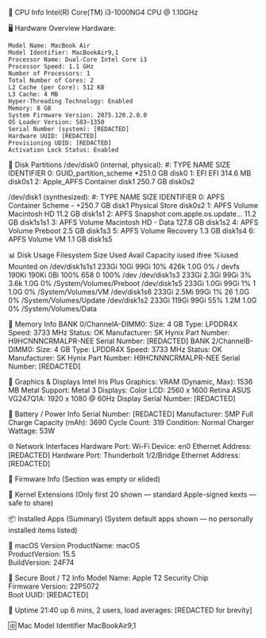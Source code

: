 🧠 CPU Info Intel(R) Core(TM) i3-1000NG4 CPU @ 1.10GHz

🖥️ Hardware Overview Hardware:

    Model Name: MacBook Air
    Model Identifier: MacBookAir9,1
    Processor Name: Dual-Core Intel Core i3
    Processor Speed: 1.1 GHz
    Number of Processors: 1
    Total Number of Cores: 2
    L2 Cache (per Core): 512 KB
    L3 Cache: 4 MB
    Hyper-Threading Technology: Enabled
    Memory: 8 GB
    System Firmware Version: 2075.120.2.0.0
    OS Loader Version: 583~1350
    Serial Number (system): [REDACTED]
    Hardware UUID: [REDACTED]
    Provisioning UDID: [REDACTED]
    Activation Lock Status: Enabled

💾 Disk Partitions /dev/disk0 (internal, physical): #: TYPE NAME SIZE IDENTIFIER
0: GUID_partition_scheme \*251.0 GB disk0 1: EFI EFI 314.6 MB disk0s1 2:
Apple_APFS Container disk1 250.7 GB disk0s2

/dev/disk1 (synthesized): #: TYPE NAME SIZE IDENTIFIER 0: APFS Container
Scheme - +250.7 GB disk1 Physical Store disk0s2 1: APFS Volume Macintosh HD 11.2
GB disk1s1 2: APFS Snapshot com.apple.os.update… 11.2 GB disk1s1s1 3: APFS
Volume Macintosh HD - Data 127.8 GB disk1s2 4: APFS Volume Preboot 2.5 GB
disk1s3 5: APFS Volume Recovery 1.3 GB disk1s4 6: APFS Volume VM 1.1 GB disk1s5

📊 Disk Usage Filesystem Size Used Avail Capacity iused ifree %iused Mounted on
/dev/disk1s1s1 233Gi 10Gi 99Gi 10% 426k 1.0G 0% / devfs 190Ki 190Ki 0Bi 100% 658
0 100% /dev /dev/disk1s3 233Gi 2.3Gi 99Gi 3% 3.6k 1.0G 0%
/System/Volumes/Preboot /dev/disk1s5 233Gi 1.0Gi 99Gi 1% 1 1.0G 0%
/System/Volumes/VM /dev/disk1s6 233Gi 2.5Mi 99Gi 1% 26 1.0G 0%
/System/Volumes/Update /dev/disk1s2 233Gi 119Gi 99Gi 55% 1.2M 1.0G 0%
/System/Volumes/Data

🧬 Memory Info BANK 0/ChannelA-DIMM0: Size: 4 GB Type: LPDDR4X Speed: 3733 MHz
Status: OK Manufacturer: SK Hynix Part Number: H9HCNNNCRMALPR-NEE Serial Number:
[REDACTED] BANK 2/ChannelB-DIMM0: Size: 4 GB Type: LPDDR4X Speed: 3733 MHz
Status: OK Manufacturer: SK Hynix Part Number: H9HCNNNCRMALPR-NEE Serial Number:
[REDACTED]

🎨 Graphics & Displays Intel Iris Plus Graphics: VRAM (Dynamic, Max): 1536 MB
Metal Support: Metal 3 Displays: Color LCD: 2560 x 1600 Retina ASUS VG247Q1A:
1920 x 1080 @ 60Hz Display Serial Number: [REDACTED]

🔋 Battery / Power Info Serial Number: [REDACTED] Manufacturer: SMP Full Charge
Capacity (mAh): 3690 Cycle Count: 319 Condition: Normal Charger Wattage: 53W

🌐 Network Interfaces Hardware Port: Wi-Fi Device: en0 Ethernet Address:
[REDACTED] Hardware Port: Thunderbolt 1/2/Bridge Ethernet Address: [REDACTED]

🧰 Firmware Info (Section was empty or elided)

🧱 Kernel Extensions (Only first 20 shown — standard Apple-signed kexts — safe
to share)

📦 Installed Apps (Summary) (System default apps shown — no personally installed
items listed)

🧾 macOS Version ProductName: macOS  
ProductVersion: 15.5  
BuildVersion: 24F74

🔐 Secure Boot / T2 Info Model Name: Apple T2 Security Chip  
Firmware Version: 22P5072  
Boot UUID: [REDACTED]

🧼 Uptime 21:40 up 6 mins, 2 users, load averages: [REDACTED for brevity]

🆔 Mac Model Identifier MacBookAir9,1
